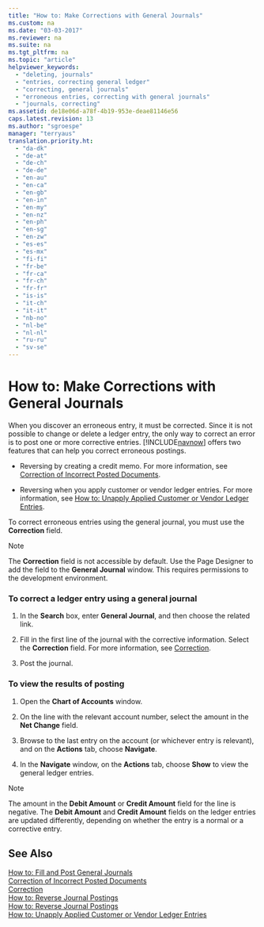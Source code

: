 ```yaml
---
title: "How to: Make Corrections with General Journals"
ms.custom: na
ms.date: "03-03-2017"
ms.reviewer: na
ms.suite: na
ms.tgt_pltfrm: na
ms.topic: "article"
helpviewer_keywords: 
  - "deleting, journals"
  - "entries, correcting general ledger"
  - "correcting, general journals"
  - "erroneous entries, correcting with general journals"
  - "journals, correcting"
ms.assetid: de18e06d-a78f-4b19-953e-deae81146e56
caps.latest.revision: 13
ms.author: "sgroespe"
manager: "terryaus"
translation.priority.ht: 
  - "da-dk"
  - "de-at"
  - "de-ch"
  - "de-de"
  - "en-au"
  - "en-ca"
  - "en-gb"
  - "en-in"
  - "en-my"
  - "en-nz"
  - "en-ph"
  - "en-sg"
  - "en-zw"
  - "es-es"
  - "es-mx"
  - "fi-fi"
  - "fr-be"
  - "fr-ca"
  - "fr-ch"
  - "fr-fr"
  - "is-is"
  - "it-ch"
  - "it-it"
  - "nb-no"
  - "nl-be"
  - "nl-nl"
  - "ru-ru"
  - "sv-se"
---
```

# How to: Make Corrections with General Journals
When you discover an erroneous entry, it must be corrected. Since it is not possible to change or delete a ledger entry, the only way to correct an error is to post one or more corrective entries. [!INCLUDE[navnow](../ApplicationDesign/includes/navnow_md.md)] offers two features that can help you correct erroneous postings.  
  
-   Reversing by creating a credit memo. For more information, see [Correction of Incorrect Posted Documents](../Finance/correction-of-incorrect-posted-documents.md).  
  
-   Reversing when you apply customer or vendor ledger entries. For more information, see [How to: Unapply Applied Customer or Vendor Ledger Entries](../Topic/How%20to:%20Unapply%20Applied%20Customer%20or%20Vendor%20Ledger%20Entries.md).  
  
 To correct erroneous entries using the general journal, you must use the **Correction** field.  
  
> [!NOTE]  
>  The **Correction** field is not accessible by default. Use the Page Designer to add the field to the **General Journal** window. This requires permissions to the development environment.  
  
### To correct a ledger entry using a general journal  
  
1.  In the **Search** box, enter **General Journal**, and then choose the related link.  
  
2.  Fill in the first line of the journal with the corrective information. Select the **Correction** field. For more information, see [Correction](assetId:///6e249562-4684-46bd-86f1-f6279d1248e1).  
  
3.  Post the journal.  
  
### To view the results of posting  
  
1.  Open the **Chart of Accounts** window.  
  
2.  On the line with the relevant account number, select the amount in the **Net Change** field.  
  
3.  Browse to the last entry on the account \(or whichever entry is relevant\), and on the **Actions** tab, choose **Navigate**.  
  
4.  In the **Navigate** window, on the **Actions** tab, choose **Show** to view the general ledger entries.  
  
> [!NOTE]  
>  The amount in the **Debit Amount** or **Credit Amount** field for the line is negative. The **Debit Amount** and **Credit Amount** fields on the ledger entries are updated differently, depending on whether the entry is a normal or a corrective entry.  
  
## See Also  
 [How to: Fill and Post General Journals](../Finance/how-to-fill-and-post-general-journals.md)   
 [Correction of Incorrect Posted Documents](../Finance/correction-of-incorrect-posted-documents.md)   
 [Correction](assetId:///6e249562-4684-46bd-86f1-f6279d1248e1)   
 [How to: Reverse Journal Postings](../Finance/how-to-reverse-journal-postings.md)   
 [How to: Reverse Journal Postings](../Finance/how-to-reverse-journal-postings.md)   
 [How to: Unapply Applied Customer or Vendor Ledger Entries](../Topic/How%20to:%20Unapply%20Applied%20Customer%20or%20Vendor%20Ledger%20Entries.md)